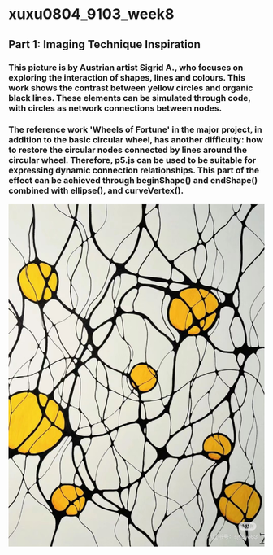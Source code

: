 # xuxu0804_9103_week8

## Part 1: Imaging Technique Inspiration

### This picture is by Austrian artist Sigrid A., who focuses on exploring the interaction of shapes, lines and colours. This work shows the contrast between yellow circles and organic black lines. These elements can be simulated through code, with circles as network connections between nodes.
### The reference work 'Wheels of Fortune' in the major project, in addition to the basic circular wheel, has another difficulty: how to restore the circular nodes connected by lines around the circular wheel. Therefore, p5.js can be used to be suitable for expressing dynamic connection relationships. This part of the effect can be achieved through beginShape() and endShape() combined with ellipse(), and curveVertex().


![An image of the inspiration][def]

[def]: readmeImages/IMG_3595.jpg